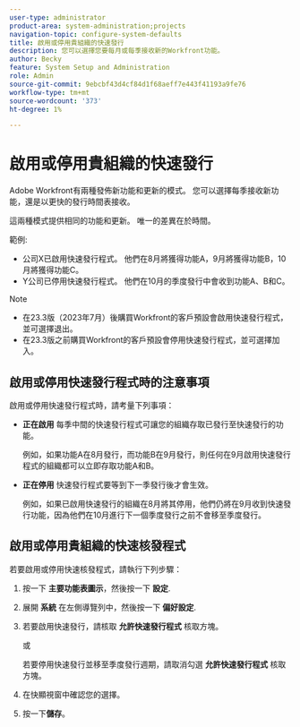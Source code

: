 ```yaml
---
user-type: administrator
product-area: system-administration;projects
navigation-topic: configure-system-defaults
title: 啟用或停用貴組織的快速發行
description: 您可以選擇您要每月或每季接收新的Workfront功能。
author: Becky
feature: System Setup and Administration
role: Admin
source-git-commit: 9ebcbf43d4cf84d1f68aeff7e443f41193a9fe76
workflow-type: tm+mt
source-wordcount: '373'
ht-degree: 1%

---
```


# 啟用或停用貴組織的快速發行

Adobe Workfront有兩種發佈新功能和更新的模式。 您可以選擇每季接收新功能，還是以更快的發行時間表接收。

這兩種模式提供相同的功能和更新。 唯一的差異在於時間。

範例:

* 公司X已啟用快速發行程式。 他們在8月將獲得功能A，9月將獲得功能B，10月將獲得功能C。
* Y公司已停用快速發行程式。 他們在10月的季度發行中會收到功能A、B和C。

>[!NOTE]
>
>* 在23.3版（2023年7月）後購買Workfront的客戶預設會啟用快速發行程式，並可選擇退出。
>* 在23.3版之前購買Workfront的客戶預設會停用快速發行程式，並可選擇加入。

## 啟用或停用快速發行程式時的注意事項

啟用或停用快速發行程式時，請考量下列事項：

* **正在啟用** 每季中間的快速發行程式可讓您的組織存取已發行至快速發行的功能。

  例如，如果功能A在8月發行，而功能B在9月發行，則任何在9月啟用快速發行程式的組織都可以立即存取功能A和B。

* **正在停用** 快速發行程式要等到下一季發行後才會生效。

  例如，如果已啟用快速發行的組織在8月將其停用，他們仍將在9月收到快速發行功能，因為他們在10月進行下一個季度發行之前不會移至季度發行。

## 啟用或停用貴組織的快速核發程式

若要啟用或停用快速核發程式，請執行下列步驟：

1. 按一下 **主要功能表圖示**，然後按一下 **設定**.
1. 展開 **系統** 在左側導覽列中，然後按一下 **偏好設定**.
1. 若要啟用快速發行，請核取 **允許快速發行程式** 核取方塊。

   或

   若要停用快速發行並移至季度發行週期，請取消勾選 **允許快速發行程式** 核取方塊。

1. 在快顯視窗中確認您的選擇。
1. 按一下&#x200B;**儲存**。
